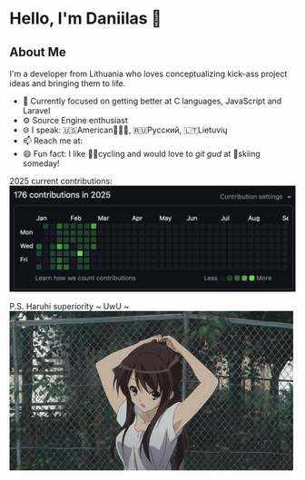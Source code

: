 # Hello, I'm Daniilas 👋

## About Me
I'm a developer from Lithuania who loves conceptualizing kick-ass project ideas and bringing them to life.

- 🗻 Currently focused on getting better at C languages, JavaScript and Laravel
- ⚙️ Source Engine enthusiast
- 🌐 I speak: 🇺🇸American🦅🦅🦅, 🇷🇺Русский, 🇱🇹Lietuvių
- 📫 Reach me at: 
- 😄 Fun fact: I like 🚴‍♂️cycling and would love to *git gud* at 🎿skiing someday!

2025 current contributions:
![Contributions](https://github.com/UvvUmi/UvvUmi/blob/main/Media/currContribs.png)

P.S. Haruhi superiority ~ UwU ~
![Suzumiya Haruhi](https://github.com/UvvUmi/UvvUmi/blob/main/Media/Haruhi.gif)
